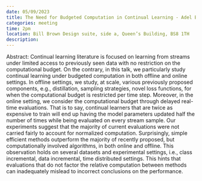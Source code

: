 ```yaml
---
date: 05/09/2023
title: The Need for Budgeted Computation in Continual Learning - Adel Bibi
categories: meeting
time: 2pm
location: Bill Brown Design suite, side a, Queen’s Building, BS8 1TH
description:
---
```

Abstract: Continual learning literature is focused on learning from streams under limited access to previously seen data with no restriction on the computational budget. On the contrary, in this talk, we particularly study continual learning under budgeted computation in both offline and online settings. In offline settings, we study, at scale, various previously proposed components, e.g., distillation, sampling strategies, novel loss functions, for when the computational budget is restricted per time step. Moreover, in the online setting, we consider the computational budget through delayed real-time evaluations. That is to say, continual learners that are twice as expensive to train will end up having the model parameters updated half the number of times while being evaluated on every stream sample. Our experiments suggest that the majority of current evaluations were not carried fairly to account for normalized computation. Surprisingly, simple efficient methods outperform the majority of recently proposed, but computationally involved algorithms, in both online and offline. This observation holds on several datasets and experimental settings, i.e., class incremental, data incremental, time distributed settings. This hints that evaluations that do not factor the relative computation between methods can inadequately mislead to incorrect conclusions on the performance.